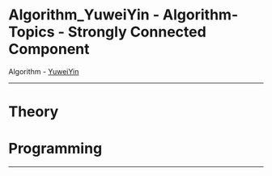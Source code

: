 # Algorithm_YuweiYin - Algorithm-Topics - Strongly Connected Component

Algorithm - [YuweiYin](https://github.com/YuweiYin)

---

# Theory


# Programming


---
